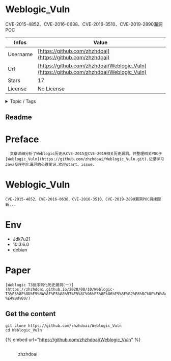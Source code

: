 # Weblogic_Vuln

CVE-2015-4852、CVE-2016-0638、CVE-2016-3510、CVE-2019-2890漏洞POC

| Infos    | Value                                                              |
| -------- | -------------------------------------------------------------------|
| Username | [https://github.com/zhzhdoai](https://github.com/zhzhdoai) |
| Url      | [https://github.com/zhzhdoai/Weblogic_Vuln](https://github.com/zhzhdoai/Weblogic_Vuln)                                               |
| Stars    | 17                                                          |
| License  | No License                                                        |

<details>

<summary>Topic / Tags</summary>



</details>

## Readme

# Preface
      文章详细分析了Weblogic历史从CVE-2015至CVE-2019相关历史漏洞，并整理相关POC于[Weblogic_Vuln](https://github.com/zhzhdoai/Weblogic_Vuln.git).记录学习Java反序列化漏洞的心得笔记.欢迎start、issue.
  
  
# Weblogic_Vuln
    CVE-2015-4852、CVE-2016-0638、CVE-2016-3510、CVE-2019-2890漏洞POC持续跟新...

# Env
- Jdk7u21
- 10.3.6.0
- debian

# Paper
    [Weblogic T3反序列化历史漏洞(一)](https://zhzhdoai.github.io/2020/08/10/Weblogic-T3%E5%8F%8D%E5%BA%8F%E5%88%97%E5%8C%96%E5%8E%86%E5%8F%B2%E6%BC%8F%E6%B4%9E-%E4%B8%80/)



## Get the content

```
git clone https://github.com/zhzhdoai/Weblogic_Vuln
cd Weblogic_Vuln
```

{% embed url="https://github.com/zhzhdoai/Weblogic_Vuln" %}

<figure><img src="https://avatars.githubusercontent.com/u/43438410?v=4" alt=""><figcaption><p>zhzhdoai</p></figcaption></figure>
